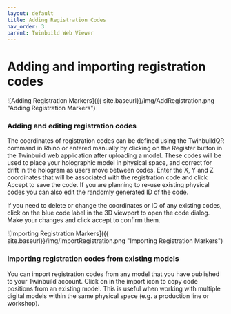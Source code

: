 ```yaml
---
layout: default
title: Adding Registration Codes
nav_order: 3
parent: Twinbuild Web Viewer
---
```


# Adding and importing registration codes

![Adding Registration Markers]({{ site.baseurl}}/img/AddRegistration.png "Adding Registration Markers")

### Adding and editing registration codes

The coordinates of registration codes can be defined using the TwinbuildQR command in Rhino or entered manually by clicking on the Register button in the Twinbuild web application after uploading a model. These codes will be used to place your holographic model in physical space, and correct for drift in the hologram as users move between codes. Enter the X, Y and Z coordinates that will be associated with the registration code and click Accept to save the code. If you are planning to re-use existing physical codes you can also edit the randomly generated ID of the code.

If you need to delete or change the coordinates or ID of any existing codes, click on the blue code label in the 3D viewport to open the code dialog. Make your changes and click accept to confirm them.

![Importing Registration Markers]({{ site.baseurl}}/img/ImportRegistration.png "Importing Registration Markers")

### Importing registration codes from existing models

You can import registration codes from any model that you have published to your Twinbuild account. Click on in the import icon to copy code positions from an existing model. This is useful when working with multiple digital models within the same physical space (e.g. a production line or workshop).
